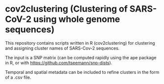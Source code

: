 # cov2clustering (Clustering of SARS-CoV-2 using whole genome sequences)

This repository contains scripts written in R (cov2clustering) for clustering and assigning cluster names of SARS-Cov-2 sequences. 

The input is a SNP matrix (can be computed rapidly using the ape package in R, or with https://github.com/tseemann/snp-dists). 

Temporal and spatial metadata can be included to refine clusters in the form of a .csv file.

